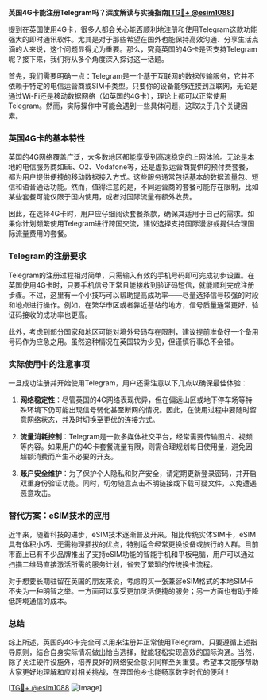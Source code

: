 **英国4G卡能注册Telegram吗？深度解读与实操指南[[TG💪+ @esim1088](https://t.me/s/esim1088)]**

提到在英国使用4G卡，很多人都会关心能否顺利地注册和使用Telegram这款功能强大的即时通讯软件。尤其是对于那些希望在国外也能保持高效沟通、分享生活点滴的人来说，这个问题显得尤为重要。那么，究竟英国的4G卡是否支持Telegram呢？接下来，我们将从多个角度深入探讨这一话题。

首先，我们需要明确一点：Telegram是一个基于互联网的数据传输服务，它并不依赖于特定的电信运营商或SIM卡类型。只要你的设备能够连接到互联网，无论是通过Wi-Fi还是移动数据网络（如英国的4G卡），理论上都可以正常使用Telegram。然而，实际操作中可能会遇到一些具体问题，这取决于几个关键因素。

### 英国4G卡的基本特性

英国的4G网络覆盖广泛，大多数地区都能享受到高速稳定的上网体验。无论是本地的电信服务商如EE、O2、Vodafone等，还是虚拟运营商提供的预付费套餐，都为用户提供便捷的移动数据接入方式。这些服务通常包括基本的数据流量包、短信和语音通话功能。然而，值得注意的是，不同运营商的套餐可能存在限制，比如某些套餐可能仅限于国内使用，或者对国际流量有额外收费。

因此，在选择4G卡时，用户应仔细阅读套餐条款，确保其适用于自己的需求。如果你计划频繁使用Telegram进行跨国交流，建议选择支持国际漫游或提供合理国际流量费用的套餐。

### Telegram的注册要求

Telegram的注册过程相对简单，只需输入有效的手机号码即可完成初步设置。在英国使用4G卡时，只要手机信号正常且能接收到验证码短信，就能顺利完成注册步骤。不过，这里有一个小技巧可以帮助提高成功率——尽量选择信号较强的时段和地点进行操作。例如，在繁华市区或者靠近基站的地方，信号质量通常更好，验证码接收的成功率也更高。

此外，考虑到部分国家和地区可能对境外号码存在限制，建议提前准备好一个备用号码作为应急之用。虽然这种情况在英国较为少见，但谨慎行事总不会错。

### 实际使用中的注意事项

一旦成功注册并开始使用Telegram，用户还需注意以下几点以确保最佳体验：

1. **网络稳定性**：尽管英国的4G网络表现优异，但在偏远山区或地下停车场等特殊环境下仍可能出现信号弱化甚至断网的情况。因此，在使用过程中要随时留意网络状态，并及时切换至更优的连接方式。

2. **流量消耗控制**：Telegram是一款多媒体社交平台，经常需要传输图片、视频等内容。如果用户的4G卡套餐流量有限，则需合理规划每日使用量，避免因超额消费而产生不必要的开支。

3. **账户安全维护**：为了保护个人隐私和财产安全，请定期更新登录密码，并开启双重身份验证功能。同时，切勿随意点击不明链接或下载可疑文件，以免遭遇恶意攻击。

### 替代方案：eSIM技术的应用

近年来，随着科技的进步，eSIM技术逐渐普及开来。相比传统实体SIM卡，eSIM具有体积小巧、无需物理插拔的优点，特别适合经常更换设备或旅行的人群。目前市面上已有不少品牌推出了支持eSIM功能的智能手机和平板电脑，用户可以通过扫描二维码直接激活所需的服务计划，省去了繁琐的传统换卡流程。

对于想要长期驻留在英国的朋友来说，考虑购买一张兼容eSIM格式的本地SIM卡不失为一种明智之举。一方面可以享受更加灵活便捷的服务；另一方面也有助于降低跨境通信的成本。

### 总结

综上所述，英国的4G卡完全可以用来注册并正常使用Telegram。只要遵循上述指导原则，结合自身实际情况做出恰当选择，就能轻松实现高效的国际沟通。当然，除了关注硬件设施外，培养良好的网络安全意识同样至关重要。希望本文能够帮助大家更好地理解和应对相关挑战，在异国他乡也能畅享数字时代的便利！

[[TG💪+ @esim1088](https://t.me/s/esim1088) ![Image](https://i.postimg.cc/4NQfJmqS/Snipaste-2025-05-13-00-14-12.png)]